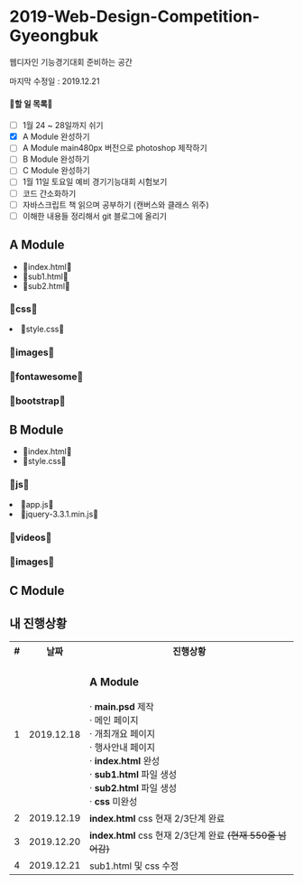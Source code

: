 # 2019-Web-Design-Competition-Gyeongbuk
웹디자인 기능경기대회 준비하는 공간


마지막 수정일 : 2019.12.21

#### 📄할 일 목록📄
- [ ] 1월 24 ~ 28일까지 쉬기
- [x] A Module 완성하기
- [ ] A Module main480px 버전으로 photoshop 제작하기
- [ ] B Module 완성하기 
- [ ] C Module 완성하기
- [ ] 1월 11일 토요일 예비 경기기능대회 시험보기 
- [ ] 코드 간소화하기 
- [ ] 자바스크립트 책 읽으며 공부하기 (캔버스와 클래스 위주)
- [ ] 이해한 내용들 정리해서 git 블로그에 올리기

 <h2>A Module</h2>
    <ul>
        <li>📃index.html📃</li>
        <li>📃sub1.html📃</li>
        <li>📃sub2.html📃</li>
    </ul>
    <h3>📁css📁</h3>
    <li>
       📃style.css📃
    </li>
    <h3>📁images📁</h3>
    <h3>📁fontawesome📁</h3>
    <h3>📁bootstrap📁</h3>     
    
<h2>B Module</h2>
    <ul>
        <li>📃index.html📃</li>
        <li>📃style.css📃</li>
    </ul>
    <h3>📁js📁</h3>
    <li>📃app.js📃</li>
    <li>
       📃jquery-3.3.1.min.js📃
    </li>
    <h3>📁videos📁</h3>
    <h3>📁images📁</h3>
<h2>C Module</h2>

## 내 진행상황 
<table>
  <th>
    # 
  </th>
  <th>
    날짜
  </th>
  <th>
    진행상황
  </th>
  <tr>
  <!--첫번째 줄-->
  <td>1</td>
  <td>2019.12.18</td>
  <td>
    <h3>A Module</h3>
    · <b>main.psd</b> 제작<br> 
      · 메인 페이지<br>
      · 개최개요 페이지<br>
      · 행사안내 페이지<br>
    · <b>index.html</b> 완성<br>
    · <b>sub1.html</b> 파일 생성<br>
    · <b>sub2.html</b> 파일 생성<br>
    · <b>css</b> 미완성
  </td>
  </tr>
  <tr>
  <!--두번째 줄-->
  <td>2</td>
  <td>2019.12.19</td>
   <td><b>index.html</b> css 현재 2/3단계 완료</td>
  </tr>
  <tr>
  <!--세번째 줄-->
  <td>3</td>
  <td>2019.12.20</td>
  <td><b>index.html</b> css 현재 2/3단계 완료 
   <s>(현재 550줄 넘어감)</s></td>
  </tr>
 <tr>
  <!--네번째 줄-->
  <td>4</td>
  <td>2019.12.21</td>
  <td>sub1.html 및 css 수정</td>
 </tr>
</table>
